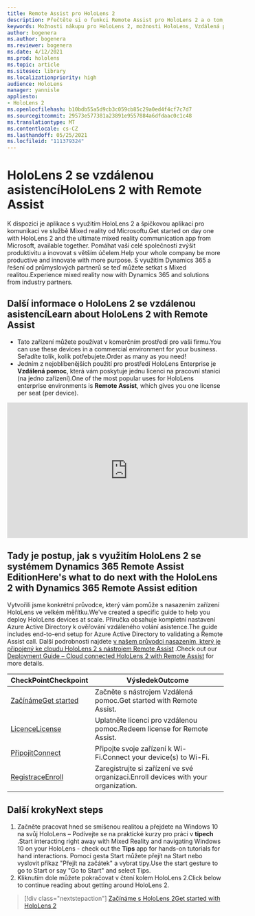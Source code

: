```yaml
---
title: Remote Assist pro HoloLens 2
description: Přečtěte si o funkci Remote Assist pro HoloLens 2 a o tom, co dělat, když máte jednu ze svých vlastních.
keywords: Možnosti nákupu pro HoloLens 2, možnosti HoloLens, Vzdálená pomoc
author: bogenera
ms.author: bogenera
ms.reviewer: bogenera
ms.date: 4/12/2021
ms.prod: hololens
ms.topic: article
ms.sitesec: library
ms.localizationpriority: high
audience: HoloLens
manager: yannisle
appliesto:
- HoloLens 2
ms.openlocfilehash: b10bdb55a5d9cb3c059cb85c29a0ed4f4cf7c7d7
ms.sourcegitcommit: 29573e577381a23891e9557884a6dfdaac0c1c48
ms.translationtype: MT
ms.contentlocale: cs-CZ
ms.lasthandoff: 05/25/2021
ms.locfileid: "111379324"
---
```

# <a name="hololens-2-with-remote-assist"></a><span data-ttu-id="39997-104">HoloLens 2 se vzdálenou asistencí</span><span class="sxs-lookup"><span data-stu-id="39997-104">HoloLens 2 with Remote Assist</span></span>

<span data-ttu-id="39997-105">K dispozici je aplikace s využitím HoloLens 2 a špičkovou aplikací pro komunikaci ve službě Mixed reality od Microsoftu.</span><span class="sxs-lookup"><span data-stu-id="39997-105">Get started on day one with HoloLens 2 and the ultimate mixed reality communication app from Microsoft, available together.</span></span> <span data-ttu-id="39997-106">Pomáhat vaší celé společnosti zvýšit produktivitu a inovovat s větším účelem.</span><span class="sxs-lookup"><span data-stu-id="39997-106">Help your whole company be more productive and innovate with more purpose.</span></span> <span data-ttu-id="39997-107">S využitím Dynamics 365 a řešení od průmyslových partnerů se teď můžete setkat s Mixed realitou.</span><span class="sxs-lookup"><span data-stu-id="39997-107">Experience mixed reality now with Dynamics 365 and solutions from industry partners.</span></span>

## <a name="learn-about-hololens-2-with-remote-assist"></a><span data-ttu-id="39997-108">Další informace o HoloLens 2 se vzdálenou asistencí</span><span class="sxs-lookup"><span data-stu-id="39997-108">Learn about HoloLens 2 with Remote Assist</span></span>
- <span data-ttu-id="39997-109">Tato zařízení můžete používat v komerčním prostředí pro vaši firmu.</span><span class="sxs-lookup"><span data-stu-id="39997-109">You can use these devices in a commercial environment for your business.</span></span> <span data-ttu-id="39997-110">Seřadíte tolik, kolik potřebujete.</span><span class="sxs-lookup"><span data-stu-id="39997-110">Order as many as you need!</span></span>
- <span data-ttu-id="39997-111">Jedním z nejoblíbenějších použití pro prostředí HoloLens Enterprise je **Vzdálená pomoc**, která vám poskytuje jednu licenci na pracovní stanici (na jedno zařízení).</span><span class="sxs-lookup"><span data-stu-id="39997-111">One of the most popular uses for HoloLens enterprise environments is **Remote Assist**, which gives you one license per seat (per device).</span></span>

<iframe width="560" height="315" src="https://www.youtube.com/embed/d3YT8j0yYl0" frameborder="0" allow="accelerometer; autoplay; clipboard-write; encrypted-media; gyroscope; picture-in-picture" allowfullscreen></iframe>

## <a name="heres-what-to-do-next-with-the-hololens-2-with-dynamics-365-remote-assist-edition"></a><span data-ttu-id="39997-112">Tady je postup, jak s využitím HoloLens 2 se systémem Dynamics 365 Remote Assist Edition</span><span class="sxs-lookup"><span data-stu-id="39997-112">Here's what to do next with the HoloLens 2 with Dynamics 365 Remote Assist edition</span></span>

<span data-ttu-id="39997-113">Vytvořili jsme konkrétní průvodce, který vám pomůže s nasazením zařízení HoloLens ve velkém měřítku.</span><span class="sxs-lookup"><span data-stu-id="39997-113">We've created a specific guide to help you deploy HoloLens devices at scale.</span></span> <span data-ttu-id="39997-114">Příručka obsahuje kompletní nastavení Azure Active Directory k ověřování vzdáleného volání asistence.</span><span class="sxs-lookup"><span data-stu-id="39997-114">The guide includes end-to-end setup for Azure Active Directory to validating a Remote Assist call.</span></span> <span data-ttu-id="39997-115">Další podrobnosti najdete [v našem průvodci nasazením, který je připojený ke cloudu HoloLens 2 s nástrojem Remote Assist](hololens2-cloud-connected-overview.md) .</span><span class="sxs-lookup"><span data-stu-id="39997-115">Check out our [Deployment Guide – Cloud connected HoloLens 2 with Remote Assist](hololens2-cloud-connected-overview.md) for more details.</span></span>

| <span data-ttu-id="39997-116">CheckPoint</span><span class="sxs-lookup"><span data-stu-id="39997-116">Checkpoint</span></span>  | <span data-ttu-id="39997-117">Výsledek</span><span class="sxs-lookup"><span data-stu-id="39997-117">Outcome</span></span>                                |
|-------------|----------------------------------------|
| [<span data-ttu-id="39997-118">Začínáme</span><span class="sxs-lookup"><span data-stu-id="39997-118">Get started</span></span>](https://docs.microsoft.com/dynamics365/mixed-reality/remote-assist/overview-hololens) | <span data-ttu-id="39997-119">Začněte s nástrojem Vzdálená pomoc.</span><span class="sxs-lookup"><span data-stu-id="39997-119">Get started with Remote Assist.</span></span>        |
| [<span data-ttu-id="39997-120">Licence</span><span class="sxs-lookup"><span data-stu-id="39997-120">License</span></span>](https://docs.microsoft.com/dynamics365/mixed-reality/remote-assist/deploy-remote-assist#add-and-assign-licenses)     | <span data-ttu-id="39997-121">Uplatněte licenci pro vzdálenou pomoc.</span><span class="sxs-lookup"><span data-stu-id="39997-121">Redeem license for Remote Assist.</span></span>      |
| [<span data-ttu-id="39997-122">Připojit</span><span class="sxs-lookup"><span data-stu-id="39997-122">Connect</span></span>](https://docs.microsoft.com/hololens/hololens-network)     | <span data-ttu-id="39997-123">Připojte svoje zařízení k Wi-Fi.</span><span class="sxs-lookup"><span data-stu-id="39997-123">Connect your device(s) to Wi-Fi.</span></span>       |
| [<span data-ttu-id="39997-124">Registrace</span><span class="sxs-lookup"><span data-stu-id="39997-124">Enroll</span></span>](https://docs.microsoft.com/hololens/hololens-enroll-mdm)      | <span data-ttu-id="39997-125">Zaregistrujte si zařízení ve své organizaci.</span><span class="sxs-lookup"><span data-stu-id="39997-125">Enroll devices with your organization.</span></span> |

## <a name="next-steps"></a><span data-ttu-id="39997-126">Další kroky</span><span class="sxs-lookup"><span data-stu-id="39997-126">Next steps</span></span>

1. <span data-ttu-id="39997-127">Začněte pracovat hned se smíšenou realitou a přejdete na Windows 10 na svůj HoloLens – Podívejte se na praktické kurzy pro práci v **tipech** .</span><span class="sxs-lookup"><span data-stu-id="39997-127">Start interacting right away with Mixed Reality and navigating Windows 10 on your HoloLens - check out the **Tips** app for hands-on tutorials for hand interactions.</span></span> <span data-ttu-id="39997-128">Pomocí gesta Start můžete přejít na Start nebo vyslovit příkaz "Přejít na začátek" a vybrat tipy.</span><span class="sxs-lookup"><span data-stu-id="39997-128">Use the start gesture to go to Start or say "Go to Start" and select Tips.</span></span>
1. <span data-ttu-id="39997-129">Kliknutím dole můžete pokračovat v čtení kolem HoloLens 2.</span><span class="sxs-lookup"><span data-stu-id="39997-129">Click below to continue reading about getting around HoloLens 2.</span></span>

> [!div class="nextstepaction"]
> [<span data-ttu-id="39997-130">Začínáme s HoloLens 2</span><span class="sxs-lookup"><span data-stu-id="39997-130">Get started with HoloLens 2</span></span>](hololens2-basic-usage.md)
